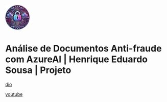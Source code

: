 ![alt text](image.png)

# Análise de Documentos Anti-fraude com AzureAI | Henrique Eduardo Sousa | Projeto

[dio](https://web.dio.me/project/analise-de-documentos-anti-fraude-com-azureai/learning/81d83a29-2225-41a0-86bf-d7f2a1d45110)

[youtube](https://www.youtube.com/playlist?list=PLUFkgDlXfnjtkdZIneOoH-MztuYixJVZM)
